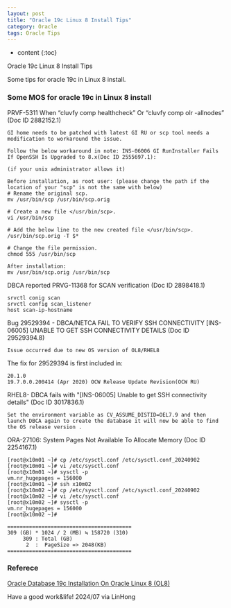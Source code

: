 ```yaml
---
layout: post
title: "Oracle 19c Linux 8 Install Tips"
category: Oracle
tags: Oracle Tips
---
```


* content
{:toc}

Oracle 19c Linux 8 Install Tips

Some tips for oracle 19c in Linux 8 install.


### Some MOS for oracle 19c in Linux 8 install


PRVF-5311 When “cluvfy comp healthcheck” Or “cluvfy comp olr -allnodes” (Doc ID 2882152.1)
```
GI home needs to be patched with latest GI RU or scp tool needs a modification to workaround the issue.

Follow the below workaround in note: INS-06006 GI RunInstaller Fails If OpenSSH Is Upgraded to 8.x(Doc ID 2555697.1):

(if your unix administrator allows it)

Before installation, as root user: (please change the path if the location of your "scp" is not the same with below)
# Rename the original scp.
mv /usr/bin/scp /usr/bin/scp.orig

# Create a new file </usr/bin/scp>.
vi /usr/bin/scp

# Add the below line to the new created file </usr/bin/scp>.
/usr/bin/scp.orig -T $*

# Change the file permission.
chmod 555 /usr/bin/scp

After installation:
mv /usr/bin/scp.orig /usr/bin/scp
```
DBCA reported PRVG-11368 for SCAN verification (Doc ID 2898418.1)
```
srvctl conig scan 
srvctl config scan_listener
host scan-ip-hostname
```
Bug 29529394 - DBCA/NETCA FAIL TO VERIFY SSH CONNECTIVITY [INS-06005] UNABLE TO GET SSH CONNECTIVITY DETAILS (Doc ID 29529394.8)
```
Issue occurred due to new OS version of OL8/RHEL8
```
The fix for 29529394 is first included in:
```
20.1.0
19.7.0.0.200414 (Apr 2020) OCW Release Update Revision(OCW RU)
```
RHEL8- DBCA fails with "[INS-06005] Unable to get SSH connectivity details" (Doc ID 3017836.1)
```
Set the environment variable as CV_ASSUME_DISTID=OEL7.9 and then launch DBCA again to create the database it will now be able to find the OS release version .
```

ORA-27106: System Pages Not Available To Allocate Memory (Doc ID 2254167.1)
```
[root@x10m01 ~]# cp /etc/sysctl.conf /etc/sysctl.conf_20240902
[root@x10m01 ~]# vi /etc/sysctl.conf
[root@x10m01 ~]# sysctl -p
vm.nr_hugepages = 156000
[root@x10m01 ~]# ssh x10m02
[root@x10m02 ~]# cp /etc/sysctl.conf /etc/sysctl.conf_20240902
[root@x10m02 ~]# vi /etc/sysctl.conf
[root@x10m02 ~]# sysctl -p
vm.nr_hugepages = 156000
[root@x10m02 ~]#

========================================
309 (GB) * 1024 / 2 (MB) ≒ 158720 (310)
     309 : Total (GB)
      2  :  PageSize => 2048(KB)
========================================
```


### Referece


[Oracle Database 19c Installation On Oracle Linux 8 (OL8)](https://oracle-base.com/articles/19c/oracle-db-19c-installation-on-oracle-linux-8)


Have a good work&life! 2024/07 via LinHong


